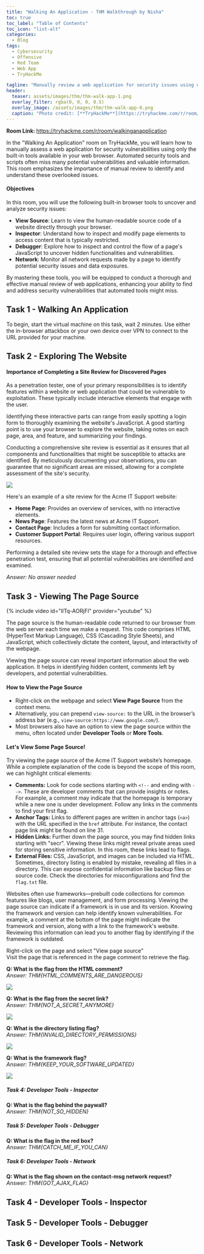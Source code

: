 ```yaml
---
title: "Walking An Application - THM Walkthrough by Nisha"
toc: true
toc_label: "Table of Contents"
toc_icon: "list-alt"
categories:
  - Blog
tags:
  - Cybersecurity
  - Offensive
  - Red Team
  - Web App
  - TryHackMe

tagline: "Manually review a web application for security issues using only your browsers developer tools. Hacking with just your browser, no tools or scripts."
header:
  teaser: assets/images/thm/thm-walk-app-1.png
  overlay_filter: rgba(0, 0, 0, 0.5)
  overlay_image: /assets/images/thm/thm-walk-app-0.png
  caption: "Photo credit: [**TryHackMe**](https://tryhackme.com/r/room/walkinganapplication)"
---
```

<strong> Room Link: </strong>  <a href="https://tryhackme.com/r/room/walkinganapplication" target="_blank">https://tryhackme.com/r/room/walkinganapplication</a>

<p>In the "Walking An Application" room on TryHackMe, you will learn how to manually assess a web application for security vulnerabilities using only the built-in tools available in your web browser. Automated security tools and scripts often miss many potential vulnerabilities and valuable information. This room emphasizes the importance of manual review to identify and understand these overlooked issues.</p>

  <h4>Objectives</h4>
  <p>In this room, you will use the following built-in browser tools to uncover and analyze security issues:</p>
  <ul>
    <li><strong>View Source</strong>: Learn to view the human-readable source code of a website directly through your browser.</li>
    <li><strong>Inspector</strong>: Understand how to inspect and modify page elements to access content that is typically restricted.</li>
    <li><strong>Debugger</strong>: Explore how to inspect and control the flow of a page's JavaScript to uncover hidden functionalities and vulnerabilities.</li>
    <li><strong>Network</strong>: Monitor all network requests made by a page to identify potential security issues and data exposures.</li>
  </ul>
  <p>By mastering these tools, you will be equipped to conduct a thorough and effective manual review of web applications, enhancing your ability to find and address security vulnerabilities that automated tools might miss.</p>


## Task 1 - Walking An Application

<!-- Introduction to the TryHackMe Room: "Walking An Application" -->
<section id="walking-an-application">

  
  To begin, start the virtual machine on this task, wait 2 minutes.  Use either the in-browser attackbox or your own device over VPN to connect to the URL provided for your machine. 

</section>

## Task 2 - Exploring The Website

<!-- Task 2: Importance of Completing a Site Review for Discovered Pages -->
<div id="task-2-site-review">
  <h4>Importance of Completing a Site Review for Discovered Pages</h4>
  <p>As a penetration tester, one of your primary responsibilities is to identify features within a website or web application that could be vulnerable to exploitation. These typically include interactive elements that engage with the user.</p>

  <p>Identifying these interactive parts can range from easily spotting a login form to thoroughly examining the website's JavaScript. A good starting point is to use your browser to explore the website, taking notes on each page, area, and feature, and summarizing your findings.</p>

  <p>Conducting a comprehensive site review is essential as it ensures that all components and functionalities that might be susceptible to attacks are identified. By meticulously documenting your observations, you can guarantee that no significant areas are missed, allowing for a complete assessment of the site's security.</p>

<img src="/assets/images/thm/thm-walk-app-2.png">

  <p>Here's an example of a site review for the Acme IT Support website:</p>
  <ul>
    <li><strong>Home Page</strong>: Provides an overview of services, with no interactive elements.</li>
    <li><strong>News Page</strong>: Features the latest news at Acme IT Support.</li>
    <li><strong>Contact Page</strong>: Includes a form for submitting contact information.</li>
    <li><strong>Customer Support Portal</strong>: Requires user login, offering various support resources.</li>
  </ul>

  <p>Performing a detailed site review sets the stage for a thorough and effective penetration test, ensuring that all potential vulnerabilities are identified and examined.</p>
</div>

<em> Answer: No answer needed </em>

## Task 3 - Viewing The Page Source

<!-- Task 4: Viewing the Page Source -->
<div id="task-4-page-source">

 {% include video id="IlTq-AORjFI" provider="youtube" %}

  <p>The page source is the human-readable code returned to our browser from the web server each time we make a request. This code comprises HTML (HyperText Markup Language), CSS (Cascading Style Sheets), and JavaScript, which collectively dictate the content, layout, and interactivity of the webpage.</p>

  <p>Viewing the page source can reveal important information about the web application. It helps in identifying hidden content, comments left by developers, and potential vulnerabilities.</p>

  <h4>How to View the Page Source</h4>
  <ul>
    <li>Right-click on the webpage and select <strong>View Page Source</strong> from the context menu.</li>
    <li>Alternatively, you can prepend <code>view-source:</code> to the URL in the browser’s address bar (e.g., <code>view-source:https://www.google.com/</code>).</li>
    <li>Most browsers also have an option to view the page source within the menu, often located under <strong>Developer Tools</strong> or <strong>More Tools</strong>.</li>
  </ul>

  <h4>Let's View Some Page Source!</h4>
  <p>Try viewing the page source of the Acme IT Support website’s homepage. While a complete explanation of the code is beyond the scope of this room, we can highlight critical elements:</p>

  <ul>
    <li><strong>Comments:</strong> Look for code sections starting with <code>&lt;!--</code> and ending with <code>--&gt;</code>. These are developer comments that can provide insights or notes. For example, a comment may indicate that the homepage is temporary while a new one is under development. Follow any links in the comments to find your first flag.</li>
    <li><strong>Anchor Tags:</strong> Links to different pages are written in anchor tags (<code>&lt;a&gt;</code>) with the URL specified in the <code>href</code> attribute. For instance, the contact page link might be found on line 31.</li>
    <li><strong>Hidden Links:</strong> Further down the page source, you may find hidden links starting with "secr". Viewing these links might reveal private areas used for storing sensitive information. In this room, these links lead to flags.</li>
    <li><strong>External Files:</strong> CSS, JavaScript, and images can be included via HTML. Sometimes, directory listing is enabled by mistake, revealing all files in a directory. This can expose confidential information like backup files or source code. Check the directories for misconfigurations and find the <code>flag.txt</code> file.</li>
  </ul>

  <p>Websites often use frameworks—prebuilt code collections for common features like blogs, user management, and form processing. Viewing the page source can indicate if a framework is in use and its version. Knowing the framework and version can help identify known vulnerabilities. For example, a comment at the bottom of the page might indicate the framework and version, along with a link to the framework's website. Reviewing this information can lead you to another flag by identifying if the framework is outdated.</p>


Right-click on the page and select "View page source" </br>
Visit the page that is referenced in the page comment to retrieve the flag. </br>

<strong> Q: What is the flag from the HTML comment? </strong><br>
<em> Answer: THM{HTML_COMMENTS_ARE_DANGEROUS}</em>

<img src="/assets/images/thm/thm_wap_1.png">

<strong> Q: What is the flag from the secret link? </strong><br>
<em> Answer: THM{NOT_A_SECRET_ANYMORE} </em>

<img src="/assets/images/thm/thm_wap_2.png">

<strong> Q: What is the directory listing flag? </strong><br>
<em> Answer: THM{INVALID_DIRECTORY_PERMISSIONS} </em>

<img src="/assets/images/thm/thm_wap_3.png">

<strong> Q: What is the framework flag? </strong><br>
<em> Answer: THM{KEEP_YOUR_SOFTWARE_UPDATED} </em>

<img src="/assets/images/thm/thm_wap_4.png">

<h5>Task 4: Developer Tools - Inspector </h5>

<strong> Q: What is the flag behind the paywall?</strong><br>
<em> Answer: THM{NOT_SO_HIDDEN} </em>

<h5>Task 5: Developer Tools - Debugger  </h5>
<strong> Q: What is the flag in the red box? </strong><br>
<em> Answer: THM{CATCH_ME_IF_YOU_CAN} </em>

<h5>Task 6: Developer Tools - Network </h5>
<strong> Q: What is the flag shown on the contact-msg network request? </strong><br>
<em> Answer: THM{GOT_AJAX_FLAG} </em>

</div>

## Task 4 - Developer Tools - Inspector
## Task 5 - Developer Tools - Debugger
## Task 6 - Developer Tools - Network
